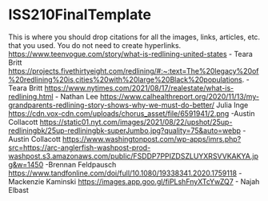 # ISS210FinalTemplate
This is where you should drop citations for all the images, links, articles, etc. that you used. You do not need to create hyperlinks.
https://www.teenvogue.com/story/what-is-redlining-united-states - Teara Britt
https://projects.fivethirtyeight.com/redlining/#:~:text=The%20legacy%20of%20redlining%20is,cities%20with%20large%20Black%20populations. - Teara Britt
https://www.nytimes.com/2021/08/17/realestate/what-is-redlining.html - Nathan Lee
https://www.calhealthreport.org/2020/11/13/my-grandparents-redlining-story-shows-why-we-must-do-better/ Julia Inge
https://cdn.vox-cdn.com/uploads/chorus_asset/file/6591941/2.png -Austin Collacott
https://static01.nyt.com/images/2021/08/22/upshot/25up-redliningbk/25up-redliningbk-superJumbo.jpg?quality=75&auto=webp -Austin Collacott
https://www.washingtonpost.com/wp-apps/imrs.php?src=https://arc-anglerfish-washpost-prod-washpost.s3.amazonaws.com/public/FSDDP7PPIZDSZLUYXRSVVKAKYA.jpg&w=1450 -Brennan Feldpausch
https://www.tandfonline.com/doi/full/10.1080/19338341.2020.1759118 -Mackenzie Kaminski
https://images.app.goo.gl/fiPLshFnyXTcYwZQ7 - Najah Elbast
